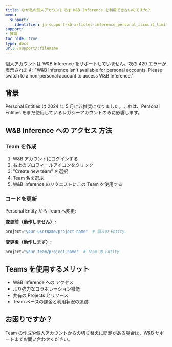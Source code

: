 ```yaml
---
title: なぜ私の個人アカウントでは W&B Inference を利用できないのですか？
menu:
  support:
    identifier: ja-support-kb-articles-inference_personal_account_limitation
support:
- 推論
toc_hide: true
type: docs
url: /support/:filename
---
```


個人アカウントは W&B Inference をサポートしていません。次の 429 エラーが表示されます: "W&B Inference isn't available for personal accounts. Please switch to a non-personal account to access W&B Inference."

## 背景

Personal Entities は 2024 年 5 月に非推奨になりました。これは、Personal Entities をまだ使用しているレガシーアカウントのみに影響します。

## W&B Inference への アクセス 方法

### Team を作成

1. W&B アカウントにログインする
2. 右上のプロフィールアイコンをクリック
3. "Create new team" を選択
4. Team 名を選ぶ
5. W&B Inference のリクエストにこの Team を使用する

### コードを更新

Personal Entity から Team へ変更:

**変更前（動作しません）:**
```python
project="your-username/project-name"  # 個人の Entity
```

**変更後（動作します）:**
```python
project="your-team/project-name"  # Team の Entity
```

## Teams を使用するメリット

- W&B Inference への アクセス
- より強力なコラボレーション機能
- 共有の Projects とリソース
- Team ベースの課金と利用状況の追跡

## お困りですか？

Team の作成や個人アカウントからの切り替えに問題がある場合は、W&B サポートまでお問い合わせください。